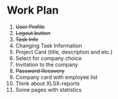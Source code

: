 # Work Plan

1) ~~User Profile~~
2) ~~Logout button~~
3) ~~Task Info~~
4) Changing Task Information
5) Project Card (title, description and etc.)
6) Select for company choice
7) Invitation to the company
8) ~~Password Recovery~~
9) Company card with employee list
10) Think about XLSX-reports
11) Some pages with statistics
